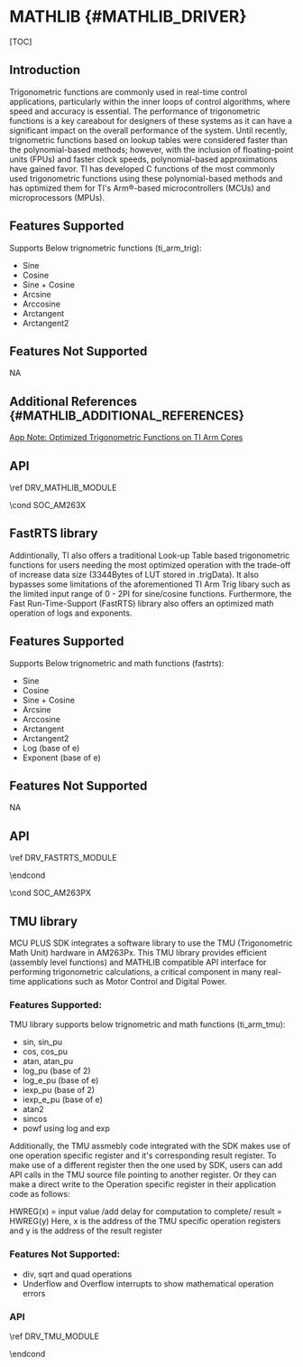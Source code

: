 # MATHLIB {#MATHLIB_DRIVER}

[TOC]

## Introduction

Trigonometric functions are commonly used in real-time control applications, particularly within the inner loops of control algorithms, where speed and accuracy is essential. The performance of trigonometric functions is a key careabout for designers of these systems as it can have a significant impact on the overall performance of the system. Until recently, trignometric functions based on lookup tables were considered faster than the polynomial-based methods; however, with the inclusion of floating-point units (FPUs) and faster clock speeds, polynomial-based approximations have gained favor. TI has developed C functions of the most commonly used trigonometric functions using these polynomial-based methods and has optimized them for TI's Arm®-based microcontrollers (MCUs) and microprocessors (MPUs).

## Features Supported

Supports Below trignometric functions (ti_arm_trig):

- Sine
- Cosine
- Sine + Cosine
- Arcsine
- Arccosine
- Arctangent
- Arctangent2

## Features Not Supported

NA

## Additional References {#MATHLIB_ADDITIONAL_REFERENCES}

<a href="https://www.ti.com/lit/pdf/sprad27">App Note: Optimized Trigonometric Functions on TI Arm Cores</a>

## API

\ref DRV_MATHLIB_MODULE

\cond SOC_AM263X

## FastRTS library

Addintionally, TI also offers a traditional Look-up Table based trigonometric functions for users needing the most optimized operation with the trade-off of increase data size (3344Bytes of LUT stored in .trigData). It also bypasses some limitations of the aforementioned TI Arm Trig libary such as the limited input range of 0 - 2PI for sine/cosine functions. Furthermore, the Fast Run-Time-Support (FastRTS) library also offers an optimized math operation of logs and exponents.

## Features Supported

Supports Below trignometric and math functions (fastrts):

- Sine
- Cosine
- Sine + Cosine
- Arcsine
- Arccosine
- Arctangent
- Arctangent2
- Log (base of e)
- Exponent (base of e)

## Features Not Supported

NA

## API

\ref DRV_FASTRTS_MODULE

\endcond

\cond SOC_AM263PX

## TMU library

MCU PLUS SDK integrates a software library to use the TMU (Trigonometric Math Unit) hardware in AM263Px. This TMU library provides efficient (assembly level functions) and MATHLIB compatible API interface for performing trigonometric calculations, a critical component in many real-time applications such as Motor Control and Digital Power.


### Features Supported:

TMU library supports below trignometric and math functions (ti_arm_tmu):
- sin, sin_pu
- cos, cos_pu
- atan, atan_pu
- log_pu (base of 2)
- log_e_pu (base of e)
- iexp_pu (base of 2)
- iexp_e_pu (base of e)
- atan2
- sincos
- powf using log and exp

Additionally, the TMU assmebly code integrated with the SDK makes use of one operation specific register and it's corresponding result register. To make use of a different
register then the one used by SDK, users can add API calls in the TMU source file pointing to another register. Or they can make a direct write to the Operation specific register
in their application code as follows:

HWREG(x) = input value
/add delay for computation to complete/
result = HWREG(y)
Here, x is the address of the TMU specific operation registers and y is the address of the result register


### Features Not Supported:

- div, sqrt and quad operations
- Underflow and Overflow interrupts to show mathematical operation errors

### API

\ref DRV_TMU_MODULE

\endcond
